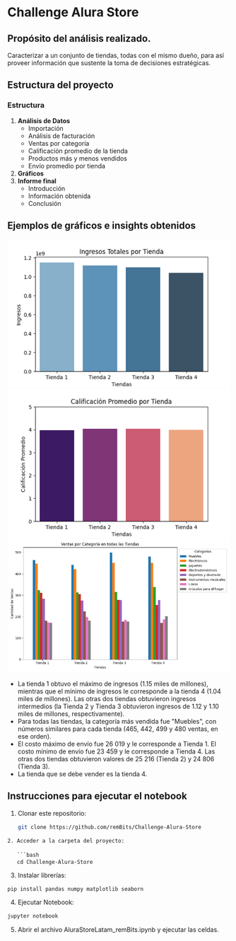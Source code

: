 
# Challenge Alura Store

## **Propósito del análisis realizado.**
Caracterizar a un conjunto de tiendas, todas con el mismo dueño, para así proveer información que sustente la toma de decisiones estratégicas. 

## **Estructura del proyecto**

### Estructura 
1. **Análisis de Datos**
   - Importación
   - Análisis de facturación
   - Ventas por categoría
   - Calificación promedio de la tienda
   - Productos más y menos vendidos
   - Envío promedio por tienda
2. **Gráficos**
3. **Informe final**
   - Introducción
   - Información obtenida
   - Conclusión


## **Ejemplos de gráficos e insights obtenidos**
![Ingresos totales](https://github.com/remBits/Challenge-Alura-Store/blob/main/graficos_alura_store/ingresos_totales.png)
![Calificacion promedio](https://github.com/remBits/Challenge-Alura-Store/blob/main/graficos_alura_store/calificacion_promedio.png)
![Ventas por categoria consolidadas](https://github.com/remBits/Challenge-Alura-Store/blob/main/graficos_alura_store/ventas_por_categoria_consolidado.png)

- La tienda 1 obtuvo el máximo de ingresos (1.15 miles de millones), mientras que el mínimo de ingresos le corresponde a la tienda 4 (1.04 miles de millones). Las otras dos tiendas obtuvieron ingresos intermedios (la Tienda 2 y Tienda 3 obtuvieron ingresos de 1.12 y 1.10 miles de millones, respectivamente).
- Para todas las tiendas, la categoría más vendida fue "Muebles", con números similares para cada tienda (465, 442, 499 y 480 ventas, en ese orden).
- El costo máximo de envío fue 26 019 y le corresponde a Tienda 1. El costo mínimo de envío fue 23 459 y le corresponde a Tienda 4. Las otras dos tiendas obtuvieron valores de 25 216 (Tienda 2) y 24 806 (Tienda 3).
- La tienda que se debe vender es la tienda 4.

## **Instrucciones para ejecutar el notebook**

1. Clonar este repositorio:
   ```bash
   git clone https://github.com/remBits/Challenge-Alura-Store
```
2. Acceder a la carpeta del proyecto:

   ```bash
   cd Challenge-Alura-Store
```
3. Instalar librerías:
```bash
pip install pandas numpy matplotlib seaborn
```
4. Ejecutar Notebook: 
```bash
jupyter notebook
```
5. Abrir el archivo AluraStoreLatam_remBits.ipynb y ejecutar las celdas.



